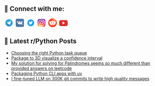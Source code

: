 ## 🔎 Connect with me:
[<img src="https://github.com/bullbesh/bullbesh/blob/main/images/Telegram.png" width="32" height="32" />](https://t.me/bullbesh)
[<img src="https://github.com/bullbesh/bullbesh/blob/main/images/VK.png" width="32" height="32" />](https://vk.com/bullbesh)
[<img src="https://github.com/bullbesh/bullbesh/blob/main/images/Twitter.png" width="32" height="32" />](https://twitter.com/bullbesh1)
[<img src="https://github.com/bullbesh/bullbesh/blob/main/images/Instagram.png" width="32" height="32" />](https://www.instagram.com/bullbesh)
[<img src="https://github.com/bullbesh/bullbesh/blob/main/images/Reddit.png" width="32" height="32" />](https://www.reddit.com/user/bullbesh)
[<img src="https://github.com/bullbesh/bullbesh/blob/main/images/YouTube.png" width="32" height="32" />](https://www.youtube.com/channel/UCtfjRs6uzgq5mfm8S06WTcg)

## 📕 Latest r/Python Posts
<!-- BLOG-POST-LIST:START -->
- [Choosing the right Python task queue](https://www.reddit.com/r/Python/comments/1k28gq0/choosing_the_right_python_task_queue/)
- [Package to 3D visualize a confidence interval](https://www.reddit.com/r/Python/comments/1k2622m/package_to_3d_visualize_a_confidence_interval/)
- [My solution for solving for Palindromes seems so much different than provided answers on leetcode](https://www.reddit.com/r/Python/comments/1k24p26/my_solution_for_solving_for_palindromes_seems_so/)
- [Packaging Python CLI apps with uv](https://www.reddit.com/r/Python/comments/1k24bpt/packaging_python_cli_apps_with_uv/)
- [I fine-tuned LLM on 300K git commits to write high quality messages](https://www.reddit.com/r/Python/comments/1k21ss9/i_finetuned_llm_on_300k_git_commits_to_write_high/)
<!-- BLOG-POST-LIST:END -->
